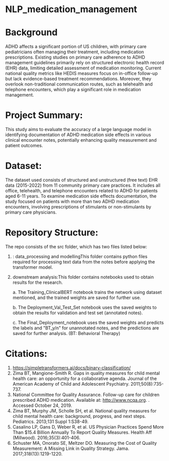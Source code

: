 # NLP_medication_management

# Background

ADHD affects a significant portion of US children, with primary care pediatricians often managing their treatment, including medication prescriptions. Existing studies on primary care adherence to ADHD management guidelines primarily rely on structured electronic health record (EHR) data, limiting detailed assessment of medication monitoring. Current national quality metrics like HEDIS measures focus on in-office follow-up but lack evidence-based treatment recommendations. Moreover, they overlook non-traditional communication routes, such as telehealth and telephone encounters, which play a significant role in medication management. 

# Project Summary:

This study aims to evaluate the accuracy of a large language model in identifying documentation of ADHD medication side effects in various clinical encounter notes, potentially enhancing quality measurement and patient outcomes.

# Dataset:

The dataset used consists of structured and unstructured (free text) EHR data (2015-2022) from 11 community primary care practices. It includes all office, telehealth, and telephone encounters related to ADHD for patients aged 6-11 years. To examine medication side effects documentation, the study focused on patients with more than two ADHD medication encounters, involving prescriptions of stimulants or non-stimulants by primary care physicians.

# Repository Structure:

The repo consists of the src folder, which has two files listed below:

1. : data_processing and modellingThis folder contains python files required for processing text data from the notes before applying the transformer model.

2. downstream analysis:This folder contains notebooks used to obtain results for the research.
  
    a. The Training_ClinicalBERT notebook trains the network using dataset mentioned, and the trained weights are saved for further use.
  
    b. The Deployment_Val_Test_Set notebook uses the saved weights to obtain the results for validation and test set (annotated notes).
  
    c. The Final_Deployment_notebook uses the saved weights and predicts the labels and "BT_y/n" for unannotated notes, and the predictions are saved for further analysis.           (BT: Behavioral Therapy)



# Citations:

 1. https://simpletransformers.ai/docs/binary-classification/
 2. Zima BT, Mangione-Smith R. Gaps in quality measures for child mental health care: an opportunity for a collaborative agenda. Journal of the American Academy of Child and Adolescent Psychiatry. 2011;50(8):735-737.
 3. National Committee for Quality Assurance. Follow-up care for children prescribed ADHD medication. Available at: http://www.ncqa.org. . Accessed October 24, 2019.
 4. Zima BT, Murphy JM, Scholle SH, et al. National quality measures for child mental health care: background, progress, and next steps. Pediatrics. 2013;131 Suppl 1:S38-49.
 5. Casalino LP, Gans D, Weber R, et al. US Physician Practices Spend More Than $15.4 Billion Annually To Report Quality Measures. Health Aff (Millwood). 2016;35(3):401-406.
 6. Schuster MA, Onorato SE, Meltzer DO. Measuring the Cost of Quality Measurement: A Missing Link in Quality Strategy. Jama. 2017;318(13):1219-1220.

